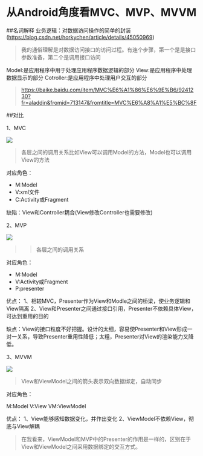 ﻿# 从Android角度看MVC、MVP、MVVM

##名词解释
业务逻辑：对数据访问操作的简单的封装(https://blog.csdn.net/horkychen/article/details/45050969)

>我的通俗理解是对数据访问接口的访问过程。有连个步骤，第一个是是接口参数准备，第二个是调用接口访问

Model:是应用程序中用于处理应用程序数据逻辑的部分
View:是应用程序中处理数据显示的部分
Cotroller:是应用程序中处理用户交互的部分

>https://baike.baidu.com/item/MVC%E6%A1%86%E6%9E%B6/9241230?fr=aladdin&fromid=713147&fromtitle=MVC%E6%A8%A1%E5%BC%8F

##对比

1、MVC

![](https://github.com/wslaimin/blog/raw/master/pics/mvc.png)

>各层之间的调用关系比如View可以调用Model的方法，Model也可以调用View的方法

对应角色：

 - M:Model
 - V:xml文件
 - C:Activity或Fragment

缺陷：View和Controller耦合(View修改Controller也需要修改)

2、MVP

![](https://github.com/wslaimin/blog/raw/master/pics/mvp.png)

>>各层之间的调用关系

对应角色：

 - M:Model
 - V:Activity或Fragment
 - P:presenter

优点：
1、相较MVC，Presenter作为View和Modle之间的桥梁，使业务逻辑和View隔离
2、View和Presenter之间通过接口引用，Presenter不依赖具体View，可达到重用的目的

缺点：View的接口粒度不好把握。设计的太细，容易使Presenter和View形成一对一关系，导致Presenter重用性降低；太粗，Presenter对View的渲染能力又降低。

3、MVVM

![](https://github.com/wslaimin/blog/raw/master/pics/mvvm.png)

>View和ViewModel之间的箭头表示双向数据绑定，自动同步

对应角色：

M:Model
V:View
VM:ViewModel

优点：
1、View能够感知数据变化，并作出变化
2、ViewModel不依赖View，彻底与View解耦

>在我看来，ViewModel和MVP中的Presenter的作用是一样的，区别在于View和ViewModel之间采用数据绑定的交互方式。
